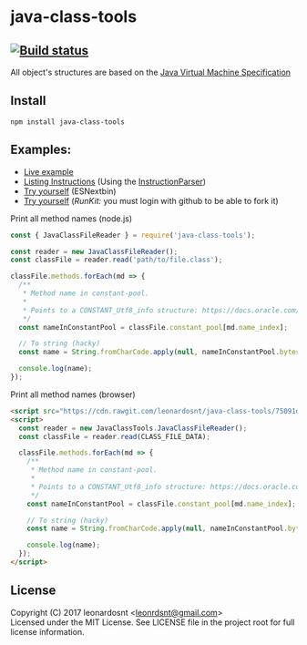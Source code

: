 # java-class-tools

[![Build status](https://ci.appveyor.com/api/projects/status/dwfu9sq51uhofyyv?svg=true)](https://ci.appveyor.com/project/leonardosnt/java-class-tools)
---
All object's structures are based on the [Java Virtual Machine Specification](https://docs.oracle.com/javase/specs/jvms/se8/html/jvms-4.html)

## Install
```
npm install java-class-tools
```

## Examples:
- [Live example](https://rawgit.com/leonardosnt/java-class-tools/master/examples/browser.html)  
- [Listing Instructions](https://esnextb.in/?gist=6981727ba2ec87dea369be5c5b82f8a2&execute=true) (Using the [InstructionParser](https://github.com/leonardosnt/java-class-tools/blob/master/src/instruction-parser.js#L54))
- [Try yourself](https://esnextb.in/?gist=3ad904c5497aad3d27c333c897374d54&execute=true) (ESNextbin)  
- [Try yourself](https://runkit.com/leonardosnt/java-class-tools-example)  (_RunKit:_ you must login with github to be able to fork it)

Print all method names (node.js)
```javascript
const { JavaClassFileReader } = require('java-class-tools');

const reader = new JavaClassFileReader();
const classFile = reader.read('path/to/file.class');

classFile.methods.forEach(md => {
  /**
   * Method name in constant-pool.
   * 
   * Points to a CONSTANT_Utf8_info structure: https://docs.oracle.com/javase/specs/jvms/se8/html/jvms-4.html#jvms-4.4.7
   */
  const nameInConstantPool = classFile.constant_pool[md.name_index];

  // To string (hacky)
  const name = String.fromCharCode.apply(null, nameInConstantPool.bytes);

  console.log(name);
});
```

Print all method names (browser)
```html
<script src="https://cdn.rawgit.com/leonardosnt/java-class-tools/75091de36bb02714c276c885ff4ec1bd818ee2ea/dist/java-class-tools.min.js"></script>
<script>
  const reader = new JavaClassTools.JavaClassFileReader();
  const classFile = reader.read(CLASS_FILE_DATA);

  classFile.methods.forEach(md => {
    /**
     * Method name in constant-pool.
     * 
     * Points to a CONSTANT_Utf8_info structure: https://docs.oracle.com/javase/specs/jvms/se8/html/jvms-4.html#jvms-4.4.7
     */
    const nameInConstantPool = classFile.constant_pool[md.name_index];

    // To string (hacky)
    const name = String.fromCharCode.apply(null, nameInConstantPool.bytes);

    console.log(name);
  });
</script>
```

## License
Copyright (C) 2017 leonardosnt <<leonrdsnt@gmail.com>>  
Licensed under the MIT License. See LICENSE file in the project root for full license information.

